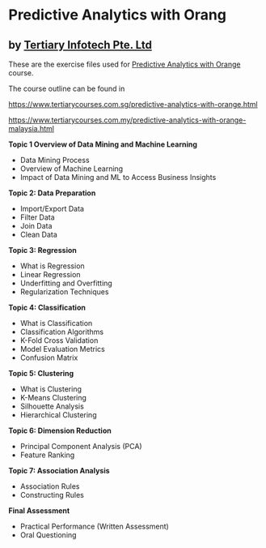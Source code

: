 # Predictive Analytics with Orang
## by [Tertiary Infotech Pte. Ltd](https://www.tertiarycourses.com.sg/)

These are the exercise files used for [Predictive Analytics with Orange](https://www.tertiarycourses.com.sg/predictive-analytics-with-orange.html) course. 

The course outline can be found in 

https://www.tertiarycourses.com.sg/predictive-analytics-with-orange.html

https://www.tertiarycourses.com.my/predictive-analytics-with-orange-malaysia.html


<p><strong>Topic 1 Overview of Data Mining and Machine Learning</strong></p>
<ul>
<li>Data Mining Process</li>
<li>Overview of Machine Learning</li>
<li>Impact of Data Mining and ML to Access Business Insights</li>
</ul>
<p><strong>Topic 2: Data Preparation</strong></p>
<ul>
<li>Import/Export Data</li>
<li>Filter Data</li>
<li>Join Data</li>
<li>Clean Data</li>
</ul>
<p><strong>Topic 3: Regression</strong></p>
<ul>
<li>What is Regression</li>
<li>Linear Regression</li>
<li>Underfitting and Overfitting</li>
<li>Regularization Techniques</li>
</ul>
<p><strong>Topic 4: Classification</strong></p>
<ul>
<li>What is Classification</li>
<li>Classification Algorithms</li>
<li>K-Fold Cross Validation</li>
<li>Model Evaluation Metrics</li>
<li>Confusion Matrix</li>
</ul>
<p><strong>Topic 5: Clustering</strong></p>
<ul>
<li>What is Clustering</li>
<li>K-Means Clustering</li>
<li>Silhouette Analysis</li>
<li>Hierarchical Clustering</li>
</ul>
<p><strong>Topic 6: Dimension Reduction</strong></p>
<ul>
<li>Principal Component Analysis (PCA)</li>
<li>Feature Ranking</li>
</ul>
<p><strong>Topic 7: Association Analysis</strong></p>
<ul>
<li>Association Rules</li>
<li>Constructing Rules</li>
</ul>
<p><strong>Final Assessment</strong></p>
<ul>
<li>Practical Performance (Written Assessment)</li>
<li>Oral Questioning</li>
</ul>
